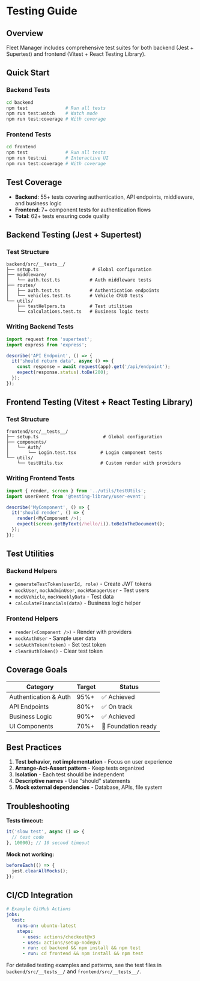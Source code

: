 # Testing Guide

## Overview

Fleet Manager includes comprehensive test suites for both backend (Jest + Supertest) and frontend (Vitest + React Testing Library).

## Quick Start

### Backend Tests

```bash
cd backend
npm test              # Run all tests
npm run test:watch    # Watch mode
npm run test:coverage # With coverage
```

### Frontend Tests

```bash
cd frontend
npm test              # Run all tests
npm run test:ui       # Interactive UI
npm run test:coverage # With coverage
```

## Test Coverage

- **Backend**: 55+ tests covering authentication, API endpoints, middleware, and business logic
- **Frontend**: 7+ component tests for authentication flows
- **Total**: 62+ tests ensuring code quality

## Backend Testing (Jest + Supertest)

### Test Structure

```
backend/src/__tests__/
├── setup.ts                    # Global configuration
├── middleware/
│   └── auth.test.ts           # Auth middleware tests
├── routes/
│   ├── auth.test.ts           # Authentication endpoints
│   └── vehicles.test.ts       # Vehicle CRUD tests
└── utils/
    ├── testHelpers.ts         # Test utilities
    └── calculations.test.ts   # Business logic tests
```

### Writing Backend Tests

```typescript
import request from 'supertest';
import express from 'express';

describe('API Endpoint', () => {
  it('should return data', async () => {
    const response = await request(app).get('/api/endpoint');
    expect(response.status).toBe(200);
  });
});
```

## Frontend Testing (Vitest + React Testing Library)

### Test Structure

```text
frontend/src/__tests__/
├── setup.ts                        # Global configuration
├── components/
│   └── Auth/
│       └── Login.test.tsx         # Login component tests
└── utils/
    └── testUtils.tsx              # Custom render with providers
```

### Writing Frontend Tests

```typescript
import { render, screen } from '../utils/testUtils';
import userEvent from '@testing-library/user-event';

describe('MyComponent', () => {
  it('should render', () => {
    render(<MyComponent />);
    expect(screen.getByText(/hello/i)).toBeInTheDocument();
  });
});
```

## Test Utilities

### Backend Helpers

- `generateTestToken(userId, role)` - Create JWT tokens
- `mockUser`, `mockAdminUser`, `mockManagerUser` - Test users
- `mockVehicle`, `mockWeeklyData` - Test data
- `calculateFinancials(data)` - Business logic helper

### Frontend Helpers

- `render(<Component />)` - Render with providers
- `mockAuthUser` - Sample user data
- `setAuthToken(token)` - Set test token
- `clearAuthToken()` - Clear test token

## Coverage Goals

| Category | Target | Status |
|----------|--------|--------|
| Authentication & Auth | 95%+ | ✅ Achieved |
| API Endpoints | 80%+ | ✅ On track |
| Business Logic | 90%+ | ✅ Achieved |
| UI Components | 70%+ | 🔄 Foundation ready |

## Best Practices

1. **Test behavior, not implementation** - Focus on user experience
2. **Arrange-Act-Assert pattern** - Keep tests organized
3. **Isolation** - Each test should be independent
4. **Descriptive names** - Use "should" statements
5. **Mock external dependencies** - Database, APIs, file system

## Troubleshooting

**Tests timeout:**

```typescript
it('slow test', async () => {
  // test code
}, 10000); // 10 second timeout
```

**Mock not working:**

```typescript
beforeEach(() => {
  jest.clearAllMocks();
});
```

## CI/CD Integration

```yaml
# Example GitHub Actions
jobs:
  test:
    runs-on: ubuntu-latest
    steps:
      - uses: actions/checkout@v3
      - uses: actions/setup-node@v3
      - run: cd backend && npm install && npm test
      - run: cd frontend && npm install && npm test
```

For detailed testing examples and patterns, see the test files in `backend/src/__tests__/` and `frontend/src/__tests__/`.
